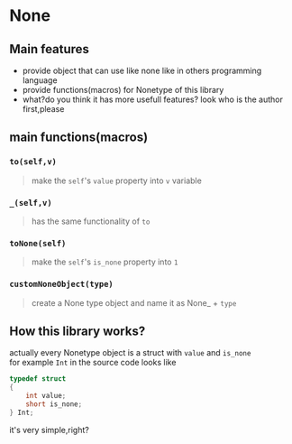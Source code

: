 # None
## Main features
- provide object that can use like none like in others programming language
- provide functions(macros) for Nonetype of this library
- what?do you think it has more usefull features? look who is the author first,please
## main functions(macros)
### `to(self,v)`
> make the `self`'s `value` property into `v` variable
### `_(self,v)`
> has the same functionality of `to`
### `toNone(self)`
> make the `self`'s `is_none` property into `1`
### `customNoneObject(type)`
> create a None type object and name it as None_ + `type`
## How this library works?

actually every Nonetype object is a struct with `value` and `is_none` <br>
for example `Int` in the source code looks like
```c
typedef struct
{
    int value;
    short is_none;
} Int;
```
it's very simple,right?
